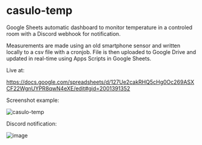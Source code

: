 # casulo-temp
Google Sheets automatic dashboard to monitor temperature in a controled room with a Discord webhook for notification.

Measurements are made using an old smartphone sensor and written locally to a csv file with a cronjob. File is then uploaded to Google Drive and updated in real-time using Apps Scripts in Google Sheets.

Live at:

https://docs.google.com/spreadsheets/d/127Ue2cakRHQ5cHg0Oc269ASXCF22WgnUYPR8qwN4eXE/edit#gid=2001391352


Screenshot example:

![casulo-temp](https://user-images.githubusercontent.com/23189590/231263389-27244881-42b3-471d-a3b5-310a88565ff4.png)


Discord notification:

![image](https://user-images.githubusercontent.com/23189590/231266283-fbc285a6-adef-409d-b741-4f6bf0af4f84.png)

